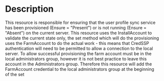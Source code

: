 # Description

This resource is responsible for ensuring that the user profile sync service
has been provisioned (Ensure = "Present") or is not running (Ensure =
"Absent") on the current server. This resource uses the InstallAccount to
validate the current state only, the set method which will do the provisioning
uses the FarmAccount to do the actual work - this means that CredSSP
authentication will need to be permitted to allow a connection to the local
server. To allow successful provisioning the farm account must be in the local
administrators group, however it is not best practice to leave this account in
the Administrators group. Therefore this resource will add the FarmAccount
credential to the local administrators group at the beginning of the set
